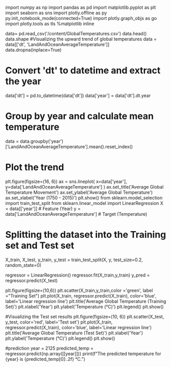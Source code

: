 import numpy as np
import pandas as pd
import matplotlib.pyplot as plt
import seaborn as sns
import plotly.offline as py
py.init_notebook_mode(connected=True)
import plotly.graph_objs as go
import plotly.tools as tls
%matplotlib inline

data= pd.read_csv('/content/GlobalTemperatures.csv')
data.head()
data.shape
#Visualizing the upward trend of global temperatures
data = data[['dt', 'LandAndOceanAverageTemperature']]
data.dropna(inplace=True)

# Convert 'dt' to datetime and extract the year
data['dt'] = pd.to_datetime(data['dt'])
data['year'] = data['dt'].dt.year

# Group by year and calculate mean temperature
data = data.groupby('year')['LandAndOceanAverageTemperature'].mean().reset_index()

# Plot the trend
plt.figure(figsize=(16, 6))
ax = sns.lineplot(
    x=data['year'],
    y=data['LandAndOceanAverageTemperature']
)
ax.set_title('Average Global Temperature Movement')
ax.set_ylabel('Average Global Temperature')
ax.set_xlabel('Year (1750 - 2015)')
plt.show()
from sklearn.model_selection import train_test_split
from sklearn.linear_model import LinearRegression
X = data[['year']]  # Feature (Year)
y = data['LandAndOceanAverageTemperature']  # Target (Temperature)

# Splitting the dataset into the Training set and Test set
X_train, X_test, y_train, y_test = train_test_split(X, y, test_size=0.2, random_state=0)

regressor = LinearRegression()
regressor.fit(X_train,y_train)
y_pred = regressor.predict(X_test)

plt.figure(figsize=(10,6))
plt.scatter(X_train,y_train,color ='green', label ="Training Set")
plt.plot(X_train, regressor.predict(X_train), color='blue', label='Linear regression line')
plt.title('Average Global Temperature (Training Set)')
plt.xlabel('Year')
plt.ylabel('Temperature (°C)')
plt.legend()
plt.show()

#Visualizing the Test set results
plt.figure(figsize=(10, 6))
plt.scatter(X_test, y_test, color='red', label='Test set')
plt.plot(X_train, regressor.predict(X_train), color='blue', label='Linear regression line')
plt.title('Average Global Temperature (Test Set)')
plt.xlabel('Year')
plt.ylabel('Temperature (°C)')
plt.legend()
plt.show()

#prediction
year = 2125
predicted_temp = regressor.predict(np.array([[year]]))
print(f"The predicted temperature for {year} is {predicted_temp[0]:.2f} °C.")

